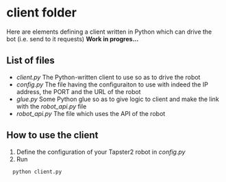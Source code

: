 # client folder

Here are elements defining a client written in Python which can drive the bot (i.e. send to it requests)
**Work in progres...**

## List of files
- _client.py_ The Python-written client  to use so as to drive the robot
- _config.py_ The file having the configuraiton to use with indeed the IP address, the PORT and the URL of the robot
- _glue.py_ Some Python glue so as to give logic to client and make the link with the _robot_api.py_ file
- _robot_api.py_ The file which uses the API of the robot

## How to use the client
1. Define the configuration of your Tapster2 robot in _config.py_
2. Run
```python
  python client.py
```
